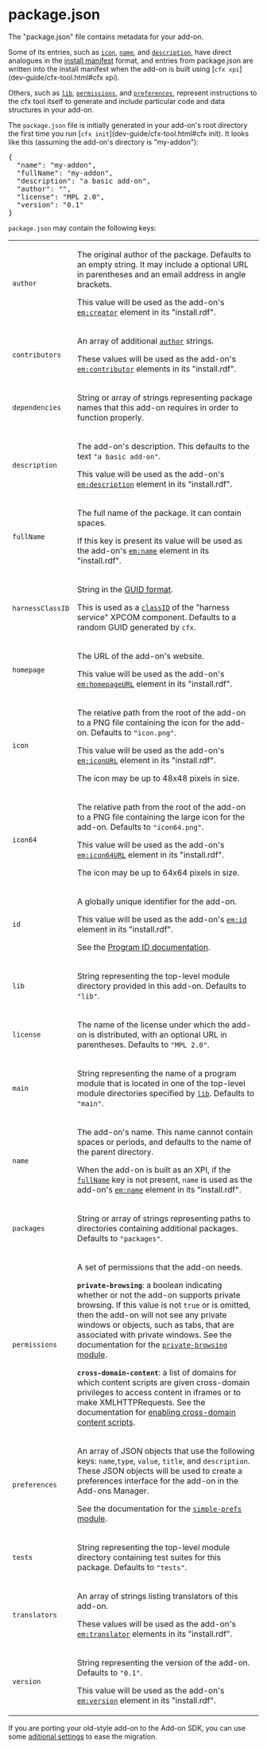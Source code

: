 <!-- This Source Code Form is subject to the terms of the Mozilla Public
   - License, v. 2.0. If a copy of the MPL was not distributed with this
   - file, You can obtain one at http://mozilla.org/MPL/2.0/. -->

# package.json #

The "package.json" file contains metadata for your add-on.

Some of its entries, such as [`icon`](dev-guide/package-spec.html#icon),
[`name`](dev-guide/package-spec.html#name), and
[`description`](dev-guide/package-spec.html#description), have
direct analogues in the
[install manifest](https://developer.mozilla.org/en-US/docs/Install_Manifests)
format, and entries from package.json are written into the install
manifest when the add-on is built using [`cfx xpi`](dev-guide/cfx-tool.html#cfx xpi).

Others, such as
[`lib`](dev-guide/package-spec.html#lib),
[`permissions`](dev-guide/package-spec.html#permissions),
and [`preferences`](dev-guide/package-spec.html#preferences),
represent instructions to the cfx tool itself to generate and include
particular code and data structures in your add-on.

The `package.json` file is initially generated in your add-on's root
directory the first time you run
[`cfx init`](dev-guide/cfx-tool.html#cfx init). It looks like this
(assuming the add-on's directory is "my-addon"):

<pre>
{
  "name": "my-addon",
  "fullName": "my-addon",
  "description": "a basic add-on",
  "author": "",
  "license": "MPL 2.0",
  "version": "0.1"
}
</pre>

`package.json` may contain the following keys:

<table>

<colgroup>
  <col width="20%"></col>
  <col width="80%"></col>
</colgroup>

<tr>
  <td id="author"><code>author</code></td>
  <td><p>The original author of the package. Defaults to an empty string.
  It may include a optional URL in parentheses and an email
  address in angle brackets.</p>
  <p>This value will be used as the add-on's
  <a href="https://developer.mozilla.org/en-US/docs/Install_Manifests#creator"><code>em:creator</code></a>
  element in its "install.rdf".</p></td>
</tr>

<tr>
  <td id="contributors"><code>contributors</code></td>
  <td><p>An array of additional <a href="dev-guide/package-spec.html#author"><code>author</code></a>
  strings.</p>
  <p>These values will be used as the add-on's
  <a href="https://developer.mozilla.org/en-US/docs/Install_Manifests#contributor"><code>em:contributor</code></a>
  elements in its "install.rdf".</p></td>
</tr>

<tr>
  <td id="dependencies"><code>dependencies</code></td>
  <td><p>String or array of strings representing package
  names that this add-on requires in order to function properly.</p></td>
</tr>

<tr>
  <td id="description"><code>description</code></td>
  <td><p>The add-on's description. This defaults to the text
  <code>"a basic add-on"</code>.</p>
  <p>This value will be used as the add-on's
  <a href="https://developer.mozilla.org/en-US/docs/Install_Manifests#description"><code>em:description</code></a>
  element in its "install.rdf".</p></td>
</tr>

<tr>
  <td id="fullName"><code>fullName</code></td>
  <td><p>The full name of the package. It can contain spaces.<p></p>
  If this key is present its value will be used as the add-on's
  <a href="https://developer.mozilla.org/en-US/docs/Install_Manifests#name"><code>em:name</code></a>
  element in its "install.rdf".</p></td>
</tr>

<tr>
  <td id="harnessClassID"><code>harnessClassID</code></td>
  <td><p>String in the <a href="https://developer.mozilla.org/en-US/docs/Generating_GUIDs">GUID format</a>.</p>
  <p>This is used as a
  <a href="https://developer.mozilla.org/en-US/docs/Creating_XPCOM_Components/An_Overview_of_XPCOM#CID"><code>classID</code></a>
  of the "harness service" XPCOM component. Defaults to a random GUID generated by <code>cfx</code>.</p></td>
</tr>

<tr>
  <td id="homepage"><code>homepage</code></td>
  <td><p>The URL of the add-on's website.</p>
  <p>This value will be used as the add-on's
  <a href="https://developer.mozilla.org/en-US/docs/Install_Manifests#homepageURL"><code>em:homepageURL</code></a>
  element in its "install.rdf".</p></td>
</tr>

<tr>
  <td id="icon"><code>icon</code></td>
  <td><p>The relative path from the root of the add-on to a
  PNG file containing the icon for the add-on. Defaults to
  <code>"icon.png"</code>.</p>
  <p>This value will be used as the add-on's
  <a href="https://developer.mozilla.org/en-US/docs/Install_Manifests#iconURL"><code>em:iconURL</code></a>
  element in its "install.rdf".</p>
  <p>The icon may be up to 48x48 pixels in size.</p></td>
</tr>

<tr>
  <td id="icon64"><code>icon64</code></td>
  <td><p>The relative path from the root of the add-on to a
  PNG file containing the large icon for the add-on. Defaults to
  <code>"icon64.png"</code>.</p>
  <p>This value will be used as the add-on's
  <a href="https://developer.mozilla.org/en-US/docs/Install_Manifests#icon64URL"><code>em:icon64URL</code></a>
  element in its "install.rdf".</p>
  <p>The icon may be up to 64x64 pixels in size.</p></td>
</tr>

<tr>
  <td id="id"><code>id</code></td>
  <td><p>A globally unique identifier for the add-on.</p>
  <p>This value will be used as the add-on's
  <a href="https://developer.mozilla.org/en-US/docs/Install_Manifests#id"><code>em:id</code></a>
  element in its "install.rdf".</p>
  <p>See the <a href="dev-guide/guides/program-id.html">Program ID documentation</a>.</p></td>
</tr>

<tr>
  <td id="lib"><code>lib</code></td>
  <td><p>String representing the top-level module directory provided in
  this add-on. Defaults to <code>"lib"</code>.</p></td>
</tr>

<tr>
  <td id="license"><code>license</code></td>
  <td><p>The name of the license under which the add-on is distributed, with an optional
  URL in parentheses. Defaults to <code>"MPL 2.0"</code>.</p></td>
</tr>

<tr>
  <td id="main"><code>main</code></td>
  <td><p>String representing the name of a program module that is
  located in one of the top-level module directories specified by
  <a href="dev-guide/package-spec.html#lib"><code>lib</code></a>.
  Defaults to <code>"main"</code>.</p></td>
</tr>

<tr>
  <td id="name"><code>name</code></td>
  <td><p>The add-on's name. This name cannot contain spaces or periods, and
  defaults to the name of the parent directory.</p><p>When the add-on is
  built as an XPI, if the <a href="dev-guide/package-spec.html#fullName"><code>fullName</code></a>
  key is not present, <code>name</code> is used as the add-on's
  <a href="https://developer.mozilla.org/en-US/docs/Install_Manifests#name"><code>em:name</code></a>
  element in its "install.rdf".</p></td>
</tr>

<tr>
  <td id="packages"><code>packages</code></td>
  <td><p>String or array of strings representing paths to
  directories containing additional packages. Defaults to
  <code>"packages"</code>.</p></td>
</tr>

<tr>
  <td id="permissions"><code>permissions</code></td>
  <td><p>A set of permissions that the add-on needs.</p>
    <p><strong><code>private-browsing</code></strong>: a boolean
  indicating whether or not the
  add-on supports private browsing. If this value is not <code>true</code>
  or is omitted, then the add-on will not see any private windows or
  objects, such as tabs, that are associated with private windows. See the
  documentation for the
  <a href="modules/sdk/private-browsing.html"><code>private-browsing</code> module</a>.</p>
    <p><strong><code>cross-domain-content</code></strong>: a list of domains for
  which content scripts are given cross-domain privileges to access content in
  iframes or to make XMLHTTPRequests. See the documentation for
<a href="dev-guide/guides/content-scripts/cross-domain.html">enabling cross-domain content scripts</a>.</p>
  </td>
</tr>

<tr>
  <td id="preferences"><code>preferences</code></td>
  <td><p>An array of JSON objects that use the following keys:
  <code>name</code>,<code>type</code>, <code>value</code>,
  <code>title</code>, and <code>description</code>.  These JSON objects will be used to
  create a preferences interface for the add-on in the Add-ons Manager.</p>
  <p>See the documentation for the
  <a href="modules/sdk/simple-prefs.html"><code>simple-prefs</code> module</a>.</p></td>
</tr>

<tr>
  <td id="tests"><code>tests</code></td>
  <td><p>String representing the top-level module directory containing
  test suites for this package. Defaults to <code>"tests"</code>.</p></td>
</tr>

<tr>
  <td id="translators"><code>translators</code></td>
  <td><p>An array of strings listing translators of this add-on.</p>
  <p>These values will be used as the add-on's
  <a href="https://developer.mozilla.org/en-US/docs/Install_Manifests#translator"><code>em:translator</code></a>
  elements in its "install.rdf".</p></td>
</tr>

<tr>
  <td id="version"><code>version</code></td>
  <td><p>String representing the version of the add-on. Defaults to
  <code>"0.1"</code>.</p>
  <p>This value will be used as the add-on's
  <a href="https://developer.mozilla.org/en-US/docs/Install_Manifests#version"><code>em:version</code></a>
  element in its "install.rdf".</p></td>
</tr>

</table>

If you are porting your old-style add-on to the Add-on SDK, 
you can use some 
[aditional settings](dev-guide/guides/xul-migration.html#porting-preferences) 
to ease the migration.
